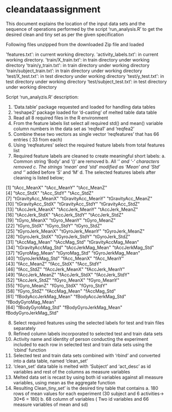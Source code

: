 cleandataassignment
===================
This document explains the location of the input data sets and the sequence of operations performed by the script ‘run_analysis.R’ to get the desired clean and tiny set as per the given specification

Following files unzipped from the downloaded Zip file and loaded 

'features.txt':		          in current working directory.
'activity_labels.txt': 	          in current working directory.
'train/X_train.txt': 	          in train directory under working directory
'train/y_train.txt': 	          in train directory under working directory
'train/subject_train.txt’:        in train directory under working directory
'test/X_test.txt':	          in test directory under working directory
'test/y_test.txt': 	          in test directory under working directory
‘test/subject_test.txt’: 	    in test directory under working directory
   
Script ‘run_analyzis.R’ description:
1.	‘Data.table’ package requested and loaded for handling data tables          
2.	‘reshape2’ package loaded for ‘d-casting’ of melted table data table
3.	Read all  8 required files in the R environment
4.	From the feature labels list select all required std() and mean() variable column numbers in the data set as ‘reqfea1’     and ‘reqfea2’
5.	Combine these two vectors as single vector  ‘reqfeatures’ that has 66 entries ( 33 from each)
6.	Using ‘reqfeatures’ select the required feature labels from total features list
7.	Required feature labels are cleaned to create meaningful short labels:
      a.	Common string ‘Body’ and ‘()’ are removed 
      b.	All ‘_’ and ‘-‘ characters removed
      c.	The strings ‘mean’ and ‘std’ modified as ‘Mean’ and  ‘Std’ and ‘_’ added before ‘S’ and ‘M’ 
      d.	The selected features labels after cleaning is listed below;

[1] "tAcc_MeanX"            "tAcc_MeanY"            "tAcc_MeanZ"           
 [4] "tAcc_StdX"             "tAcc_StdY"             "tAcc_StdZ"            
 [7] "tGravityAcc_MeanX"     "tGravityAcc_MeanY"     "tGravityAcc_MeanZ"    
[10] "tGravityAcc_StdX"      "tGravityAcc_StdY"      "tGravityAcc_StdZ"     
[13] "tAccJerk_MeanX"        "tAccJerk_MeanY"        "tAccJerk_MeanZ"       
[16] "tAccJerk_StdX"         "tAccJerk_StdY"         "tAccJerk_StdZ"        
[19] "tGyro_MeanX"           "tGyro_MeanY"           "tGyro_MeanZ"          
[22] "tGyro_StdX"            "tGyro_StdY"            "tGyro_StdZ"           
[25] "tGyroJerk_MeanX"       "tGyroJerk_MeanY"       "tGyroJerk_MeanZ"      
[28] "tGyroJerk_StdX"        "tGyroJerk_StdY"        "tGyroJerk_StdZ"       
[31] "tAccMag_Mean"          "tAccMag_Std"           "tGravityAccMag_Mean"  
[34] "tGravityAccMag_Std"    "tAccJerkMag_Mean"      "tAccJerkMag_Std"      
[37] "tGyroMag_Mean"         "tGyroMag_Std"          "tGyroJerkMag_Mean"    
[40] "tGyroJerkMag_Std"      "fAcc_MeanX"            "fAcc_MeanY"           
[43] "fAcc_MeanZ"            "fAcc_StdX"             "fAcc_StdY"            
[46] "fAcc_StdZ"             "fAccJerk_MeanX"        "fAccJerk_MeanY"       
[49] "fAccJerk_MeanZ"        "fAccJerk_StdX"         "fAccJerk_StdY"        
[52] "fAccJerk_StdZ"         "fGyro_MeanX"           "fGyro_MeanY"          
[55] "fGyro_MeanZ"           "fGyro_StdX"            "fGyro_StdY"           
[58] "fGyro_StdZ"            "fAccMag_Mean"          "fAccMag_Std"          
[61] "fBodyAccJerkMag_Mean"  "fBodyAccJerkMag_Std"   "fBodyGyroMag_Mean"    
[64] "fBodyGyroMag_Std"      "fBodyGyroJerkMag_Mean" fBodyGyroJerkMag_Std" 

8.	Select required features using the selected labels for test and train files separately
9.	Refined column labels incorporated to selected test and train data sets
10.	Activity name and identity of person conducting the experiment included to each row in selected test and train data       sets using the ‘cbind’ function
11.	Selected test and train data sets combined with ‘rbind’ and converted into a data table, named ‘clean_set’
12.	‘clean_set’ data table is melted with ‘Subject’ and ‘act_desc’ as id variables and rest of the columns as measure         variables
13.	Melted data set is recast by using both id variables against all measure variables, using mean as the aggregate           function
14.	Resulting Clean_tiny_set’ is the desired tiny table that contains
      a.	180 rows of mean values for each experiment (30 subject and 6 activities-> 30*6 = 180)
      b.	68 column of variables ( Two id variables and 66 measure variables of mean and sd) 
